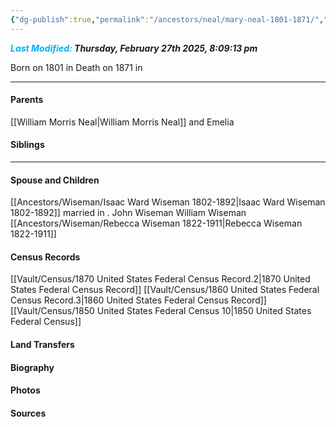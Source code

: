 ```yaml
---
{"dg-publish":true,"permalink":"/ancestors/neal/mary-neal-1801-1871/","tags":["Mary-Neal"]}
---
```


***<font color="#00b0f0">Last Modified:</font> Thursday, February 27th 2025, 8:09:13 pm***

Born on  1801 in <!-- link to place -->
Death on 1871 in <!-- link to place -->

---
#### Parents

[[William Morris Neal\|William Morris Neal]] and Emelia
#### Siblings
<!-- Link to sibling -->

---
#### Spouse and Children
[[Ancestors/Wiseman/Isaac Ward Wiseman 1802-1892\|Isaac Ward Wiseman 1802-1892]] married <!-- link to date --> in <!-- link to place -->.
John Wiseman
William Wiseman
[[Ancestors/Wiseman/Rebecca Wiseman 1822-1911\|Rebecca Wiseman 1822-1911]]
#### Census Records
[[Vault/Census/1870 United States Federal Census Record.2\|1870 United States Federal Census Record]]
[[Vault/Census/1860 United States Federal Census Record.3\|1860 United States Federal Census Record]]
[[Vault/Census/1850 United States Federal Census 10\|1850 United States Federal Census]]
#### Land Transfers

#### Biography

#### Photos

#### Sources


